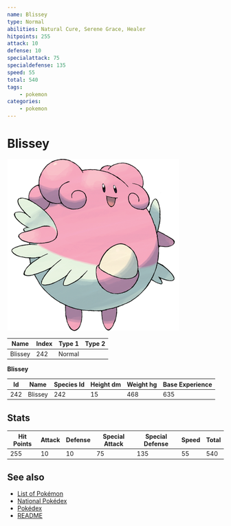 ```yaml
---
name: Blissey
type: Normal
abilities: Natural Cure, Serene Grace, Healer
hitpoints: 255
attack: 10
defense: 10
specialattack: 75
specialdefense: 135
speed: 55
total: 540
tags:
    - pokemon
categories:
    - pokemon
---
```


# Blissey


![Blissey](images/242.png)

| **Name** | **Index** | **Type 1** | **Type 2** |
|----|----|----|----|
| Blissey | 242 | Normal  |  |

**Blissey** 




| **Id** | **Name** | **Species Id** | **Height dm** | **Weight hg** | **Base Experience** |
|--------|----------|----------------|------------|------------|---------------------|
| 242 | Blissey | 242 | 15 | 468 | 635 |



## Stats

| **Hit Points** | **Attack** | **Defense** | **Special Attack** | **Special Defense** | **Speed** | **Total** |
|----------------|------------|-------------|--------------------|---------------------|-----------|-----------|
| 255 | 10 | 10 | 75 | 135 | 55 | 540 |

## See also

- [List of Pokémon](../pokemon.md)
- [National Pokédex](../national_pokedex.md)
- [Pokédex](../pokedex.md)
- [README](../README.md)
